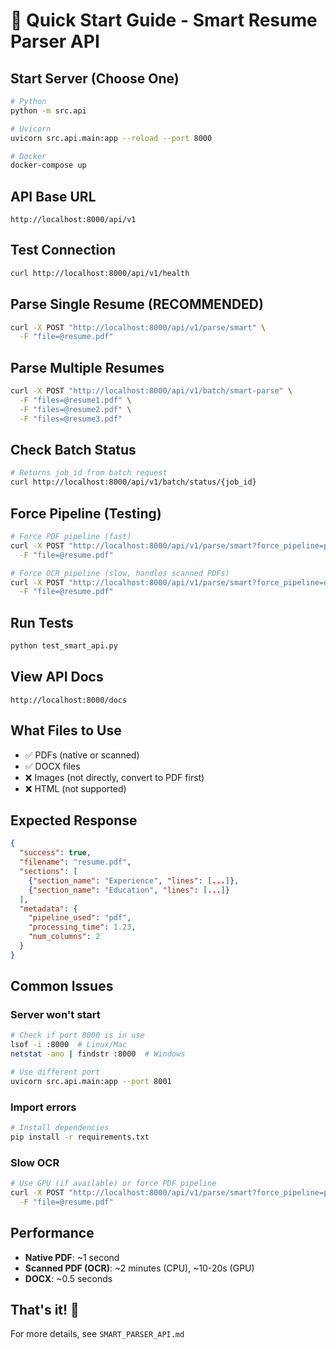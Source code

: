 # 🚀 Quick Start Guide - Smart Resume Parser API

## Start Server (Choose One)

```bash
# Python
python -m src.api

# Uvicorn
uvicorn src.api.main:app --reload --port 8000

# Docker
docker-compose up
```

## API Base URL

```
http://localhost:8000/api/v1
```

## Test Connection

```bash
curl http://localhost:8000/api/v1/health
```

## Parse Single Resume (RECOMMENDED)

```bash
curl -X POST "http://localhost:8000/api/v1/parse/smart" \
  -F "file=@resume.pdf"
```

## Parse Multiple Resumes

```bash
curl -X POST "http://localhost:8000/api/v1/batch/smart-parse" \
  -F "files=@resume1.pdf" \
  -F "files=@resume2.pdf" \
  -F "files=@resume3.pdf"
```

## Check Batch Status

```bash
# Returns job_id from batch request
curl http://localhost:8000/api/v1/batch/status/{job_id}
```

## Force Pipeline (Testing)

```bash
# Force PDF pipeline (fast)
curl -X POST "http://localhost:8000/api/v1/parse/smart?force_pipeline=pdf" \
  -F "file=@resume.pdf"

# Force OCR pipeline (slow, handles scanned PDFs)
curl -X POST "http://localhost:8000/api/v1/parse/smart?force_pipeline=ocr" \
  -F "file=@resume.pdf"
```

## Run Tests

```bash
python test_smart_api.py
```

## View API Docs

```
http://localhost:8000/docs
```

## What Files to Use

- ✅ PDFs (native or scanned)
- ✅ DOCX files
- ❌ Images (not directly, convert to PDF first)
- ❌ HTML (not supported)

## Expected Response

```json
{
  "success": true,
  "filename": "resume.pdf",
  "sections": [
    {"section_name": "Experience", "lines": [...]},
    {"section_name": "Education", "lines": [...]}
  ],
  "metadata": {
    "pipeline_used": "pdf",
    "processing_time": 1.23,
    "num_columns": 2
  }
}
```

## Common Issues

### Server won't start

```bash
# Check if port 8000 is in use
lsof -i :8000  # Linux/Mac
netstat -ano | findstr :8000  # Windows

# Use different port
uvicorn src.api.main:app --port 8001
```

### Import errors

```bash
# Install dependencies
pip install -r requirements.txt
```

### Slow OCR

```bash
# Use GPU (if available) or force PDF pipeline
curl -X POST "http://localhost:8000/api/v1/parse/smart?force_pipeline=pdf" \
  -F "file=@resume.pdf"
```

## Performance

- **Native PDF**: ~1 second
- **Scanned PDF (OCR)**: ~2 minutes (CPU), ~10-20s (GPU)
- **DOCX**: ~0.5 seconds

## That's it! 🎉

For more details, see `SMART_PARSER_API.md`
